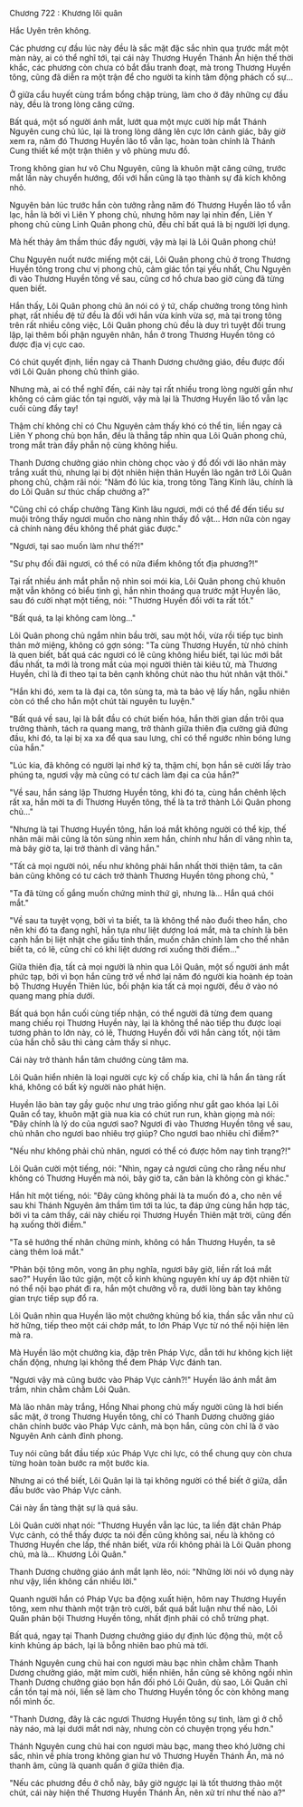 




Chương 722 : Khương lôi quân


Hắc Uyên trên không.

Các phương cự đầu lúc này đều là sắc mặt đặc sắc nhìn qua trước mắt một màn này, ai có thể nghĩ tới, tại cái này Thương Huyền Thánh Ấn hiện thế thời khắc, các phương còn chưa có bắt đầu tranh đoạt, mà trong Thương Huyền tông, cũng đã diễn ra một trận để cho người ta kinh tâm động phách cố sự...

Ở giữa cẩu huyết cùng trầm bổng chập trùng, làm cho ở đây những cự đầu này, đều là trong lòng căng cứng.

Bất quá, một số người ánh mắt, lướt qua một mực cười híp mắt Thánh Nguyên cung chủ lúc, lại là trong lòng dâng lên cực lớn cảnh giác, bây giờ xem ra, năm đó Thương Huyền lão tổ vẫn lạc, hoàn toàn chính là Thánh Cung thiết kế một trận thiên y vô phùng mưu đồ.

Trong không gian hư vô Chu Nguyên, cũng là khuôn mặt căng cứng, trước mắt lần này chuyển hướng, đối với hắn cũng là tạo thành sự đả kích không nhỏ.

Nguyên bản lúc trước hắn còn tưởng rằng năm đó Thương Huyền lão tổ vẫn lạc, hẳn là bởi vì Liên Y phong chủ, nhưng hôm nay lại nhìn đến, Liên Y phong chủ cùng Linh Quân phong chủ, đều chỉ bất quá là bị người lợi dụng.

Mà hết thảy âm thầm thúc đẩy người, vậy mà lại là Lôi Quân phong chủ!

Chu Nguyên nuốt nước miếng một cái, Lôi Quân phong chủ ở trong Thương Huyền tông trong chư vị phong chủ, cảm giác tồn tại yếu nhất, Chu Nguyên đi vào Thương Huyền tông về sau, cũng cơ hồ chưa bao giờ cùng đã từng quen biết.

Hắn thấy, Lôi Quân phong chủ ăn nói có ý tứ, chấp chưởng trong tông hình phạt, rất nhiều đệ tử đều là đối với hắn vừa kính vừa sợ, mà tại trong tông trên rất nhiều công việc, Lôi Quân phong chủ đều là duy trì tuyệt đối trung lập, lại thêm bối phận nguyên nhân, hắn ở trong Thương Huyền tông có được địa vị cực cao.

Có chút quyết định, liền ngay cả Thanh Dương chưởng giáo, đều được đối với Lôi Quân phong chủ thỉnh giáo.

Nhưng mà, ai có thể nghĩ đến, cái này tại rất nhiều trong lòng người gần như không có cảm giác tồn tại người, vậy mà lại là Thương Huyền lão tổ vẫn lạc cuối cùng đẩy tay!

Thậm chí không chỉ có Chu Nguyên cảm thấy khó có thể tin, liền ngay cả Liên Y phong chủ bọn hắn, đều là thẳng tắp nhìn qua Lôi Quân phong chủ, trong mắt tràn đầy phẫn nộ cùng không hiểu.

Thanh Dương chưởng giáo nhìn chòng chọc vào ý đồ đối với lão nhân mày trắng xuất thủ, nhưng lại bị đột nhiên hiện thân Huyền lão ngăn trở Lôi Quân phong chủ, chậm rãi nói: "Năm đó lúc kia, trong tông Tàng Kinh lâu, chính là do Lôi Quân sư thúc chấp chưởng a?"

"Cũng chỉ có chấp chưởng Tàng Kinh lâu ngươi, mới có thể để đến tiểu sư muội trông thấy ngươi muốn cho nàng nhìn thấy đồ vật... Hơn nữa còn ngay cả chính nàng đều không thể phát giác được."

"Ngươi, tại sao muốn làm như thế?!"

"Sư phụ đối đãi ngươi, có thể có nửa điểm không tốt địa phương?!"

Tại rất nhiều ánh mắt phẫn nộ nhìn soi mói kia, Lôi Quân phong chủ khuôn mặt vẫn không có biểu tình gì, hắn nhìn thoáng qua trước mặt Huyền lão, sau đó cười nhạt một tiếng, nói: "Thương Huyền đối với ta rất tốt."

"Bất quá, ta lại không cam lòng..."

Lôi Quân phong chủ ngắm nhìn bầu trời, sau một hồi, vừa rồi tiếp tục bình thản mở miệng, không có gợn sóng: "Ta cùng Thương Huyền, từ nhỏ chính là quen biết, bất quá các ngươi có lẽ cũng không hiểu biết, tại lúc mới bắt đầu nhất, ta mới là trong mắt của mọi người thiên tài kiêu tử, mà Thương Huyền, chỉ là đi theo tại ta bên cạnh không chút nào thu hút nhân vật thôi."

"Hắn khi đó, xem ta là đại ca, tôn sùng ta, mà ta bảo vệ lấy hắn, ngẫu nhiên còn có thể cho hắn một chút tài nguyên tu luyện."

"Bất quá về sau, lại là bắt đầu có chút biến hóa, hắn thời gian dần trôi qua trưởng thành, tách ra quang mang, trở thành giữa thiên địa cường giả đứng đầu, khi đó, ta lại bị xa xa để qua sau lưng, chỉ có thể ngước nhìn bóng lưng của hắn."

"Lúc kia, đã không có người lại nhớ kỹ ta, thậm chí, bọn hắn sẽ cười lấy trào phúng ta, ngươi vậy mà cũng có tư cách làm đại ca của hắn?"

"Về sau, hắn sáng lập Thương Huyền tông, khi đó ta, cùng hắn chênh lệch rất xa, hắn mời ta đi Thương Huyền tông, thế là ta trở thành Lôi Quân phong chủ..."

"Nhưng là tại Thương Huyền tông, hắn loá mắt không người có thể kịp, thế nhân mãi mãi cũng là tôn sùng nhìn xem hắn, chính như hắn dĩ vãng nhìn ta, mà bây giờ ta, lại trở thành dĩ vãng hắn."

"Tất cả mọi người nói, nếu như không phải hắn nhất thời thiện tâm, ta căn bản cũng không có tư cách trở thành Thương Huyền tông phong chủ, "

"Ta đã từng cố gắng muốn chứng minh thứ gì, nhưng là... Hắn quá chói mắt."

"Về sau ta tuyệt vọng, bởi vì ta biết, ta là không thể nào đuổi theo hắn, cho nên khi đó ta đang nghĩ, hắn tựa như liệt dương loá mắt, mà ta chính là bên cạnh hắn bị liệt nhật che giấu tinh thần, muốn chân chính làm cho thế nhân biết ta, có lẽ, cũng chỉ có khi liệt dương rơi xuống thời điểm..."

Giữa thiên địa, tất cả mọi người là nhìn qua Lôi Quân, một số người ánh mắt phức tạp, bởi vì bọn hắn cũng trở về nhớ lại năm đó người kia hoành ép toàn bộ Thương Huyền Thiên lúc, bối phận kia tất cả mọi người, đều ở vào nó quang mang phía dưới.

Bất quá bọn hắn cuối cùng tiếp nhận, có thể người đã từng đem quang mang chiếu rọi Thương Huyền này, lại là không thể nào tiếp thu được loại tương phản to lớn này, có lẽ, Thương Huyền đối với hắn càng tốt, nội tâm của hắn chỗ sâu thì càng cảm thấy sỉ nhục.

Cái này trở thành hắn tâm chướng cùng tâm ma.

Lôi Quân hiển nhiên là loại người cực kỳ cố chấp kia, chỉ là hắn ẩn tàng rất khá, không có bất kỳ người nào phát hiện.

Huyền lão bàn tay gầy guộc như ưng trảo giống như gắt gao khóa lại Lôi Quân cổ tay, khuôn mặt già nua kia có chút run run, khàn giọng mà nói: "Đây chính là lý do của ngươi sao? Ngươi đi vào Thương Huyền tông về sau, chủ nhân cho ngươi bao nhiêu trợ giúp? Cho ngươi bao nhiêu chỉ điểm?"

"Nếu như không phải chủ nhân, ngươi có thể có được hôm nay tình trạng?!"

Lôi Quân cười một tiếng, nói: "Nhìn, ngay cả ngươi cũng cho rằng nếu như không có Thương Huyền mà nói, bây giờ ta, căn bản là không còn gì khác."

Hắn hít một tiếng, nói: "Đây cũng không phải là ta muốn đó a, cho nên về sau khi Thánh Nguyên âm thầm tìm tới ta lúc, ta đáp ứng cùng hắn hợp tác, bởi vì ta cảm thấy, cái này chiếu rọi Thương Huyền Thiên mặt trời, cũng đến hạ xuống thời điểm."

"Ta sẽ hướng thế nhân chứng minh, không có hắn Thương Huyền, ta sẽ càng thêm loá mắt."

"Phản bội tông môn, vong ân phụ nghĩa, ngươi bây giờ, liền rất loá mắt sao?" Huyền lão tức giận, một cỗ kinh khủng nguyên khí uy áp đột nhiên từ nó thể nội bạo phát đi ra, hắn một chưởng vỗ ra, dưới lòng bàn tay không gian trực tiếp sụp đổ ra.

Lôi Quân nhìn qua Huyền lão một chưởng khủng bố kia, thần sắc vẫn như cũ hờ hững, tiếp theo một cái chớp mắt, to lớn Pháp Vực từ nó thể nội hiện lên mà ra.

Mà Huyền lão một chưởng kia, đập trên Pháp Vực, dẫn tới hư không kịch liệt chấn động, nhưng lại không thể đem Pháp Vực đánh tan.

"Ngươi vậy mà cũng bước vào Pháp Vực cảnh?!" Huyền lão ánh mắt âm trầm, nhìn chằm chằm Lôi Quân.

Mà lão nhân mày trắng, Hồng Nhai phong chủ mấy người cũng là hơi biến sắc mặt, ở trong Thương Huyền tông, chỉ có Thanh Dương chưởng giáo chân chính bước vào Pháp Vực cảnh, mà bọn hắn, cũng còn chỉ là ở vào Nguyên Anh cảnh đỉnh phong.

Tuy nói cũng bắt đầu tiếp xúc Pháp Vực chi lực, có thể chung quy còn chưa từng hoàn toàn bước ra một bước kia.

Nhưng ai có thể biết, Lôi Quân lại là tại không người có thể biết ở giữa, dẫn đầu bước vào Pháp Vực cảnh.

Cái này ẩn tàng thật sự là quá sâu.

Lôi Quân cười nhạt nói: "Thương Huyền vẫn lạc lúc, ta liền đặt chân Pháp Vực cảnh, có thể thấy được ta nói đến cũng không sai, nếu là không có Thương Huyền che lấp, thế nhân biết, vừa rồi không phải là Lôi Quân phong chủ, mà là... Khương Lôi Quân."

Thanh Dương chưởng giáo ánh mắt lạnh lẽo, nói: "Những lời nói vô dụng này như vậy, liền không cần nhiều lời."

Quanh người hắn có Pháp Vực ba động xuất hiện, hôm nay Thương Huyền tông, xem như thành một trận trò cười, bất quá bất luận như thế nào, Lôi Quân phản bội Thương Huyền tông, nhất định phải có chỗ trừng phạt.

Bất quá, ngay tại Thanh Dương chưởng giáo dự định lúc động thủ, một cỗ kinh khủng áp bách, lại là bỗng nhiên bao phủ mà tới.

Thánh Nguyên cung chủ hai con ngươi màu bạc nhìn chằm chằm Thanh Dương chưởng giáo, mặt mỉm cười, hiển nhiên, hắn cũng sẽ không ngồi nhìn Thanh Dương chưởng giáo bọn hắn đối phó Lôi Quân, dù sao, Lôi Quân chỉ cần tồn tại mà nói, liền sẽ làm cho Thương Huyền tông ốc còn không mang nổi mình ốc.

"Thanh Dương, đây là các ngươi Thương Huyền tông sự tình, làm gì ở chỗ này náo, mà lại dưới mắt nơi này, nhưng còn có chuyện trọng yếu hơn."

Thánh Nguyên cung chủ hai con ngươi màu bạc, mang theo khó lường chi sắc, nhìn về phía trong không gian hư vô Thương Huyền Thánh Ấn, mà nó thanh âm, cũng là quanh quẩn ở giữa thiên địa.

"Nếu các phương đều ở chỗ này, bây giờ ngược lại là tốt thương thảo một chút, cái này hiện thế Thương Huyền Thánh Ấn, nên xử trí như thế nào a?"




